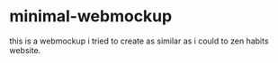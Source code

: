 # minimal-webmockup
this is a webmockup i tried to create as similar as i could to zen habits website.
